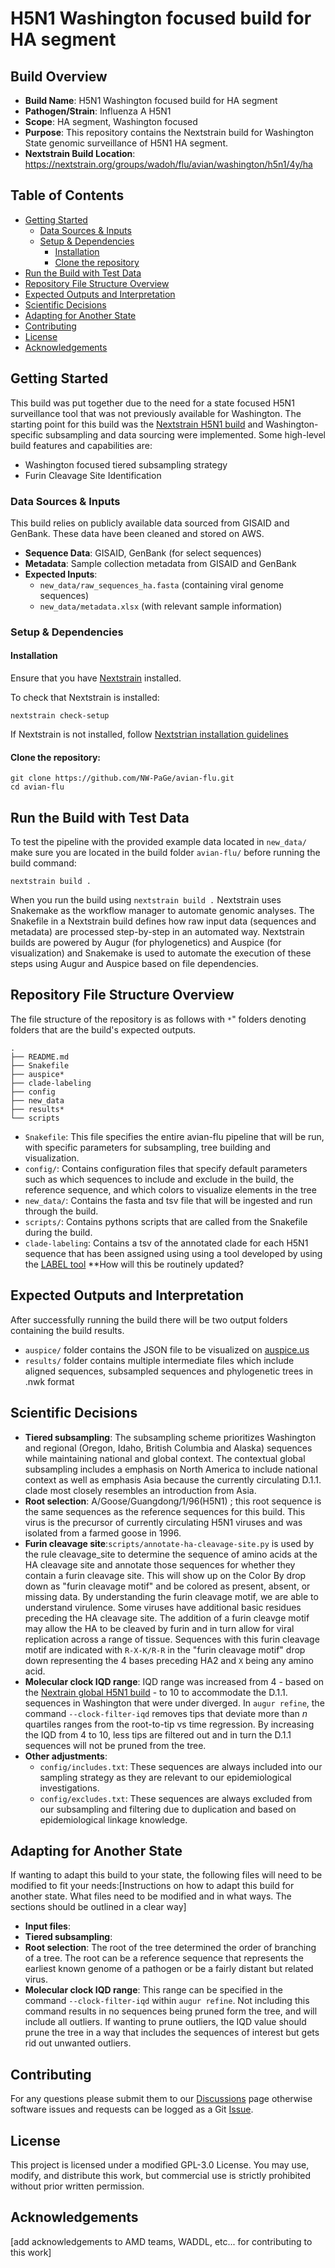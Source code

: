 # H5N1 Washington focused build for HA segment

## Build Overview
- **Build Name**: H5N1 Washington focused build for HA segment
- **Pathogen/Strain**: Influenza A H5N1
- **Scope**: HA segment, Washington focused
- **Purpose**: This repository contains the Nextstrain build for Washington State genomic surveillance of H5N1 HA segment.
- **Nextstrain Build Location**: https://nextstrain.org/groups/wadoh/flu/avian/washington/h5n1/4y/ha

## Table of Contents
- [Getting Started](#getting-started)
  - [Data Sources & Inputs](#data-sources--inputs)
  - [Setup & Dependencies](#setup--dependencies)
    - [Installation](#installation)
    - [Clone the repository](#clone-the-repository)
- [Run the Build with Test Data](#run-the-build-with-test-data)
- [Repository File Structure Overview](#repository-file-structure-overview)
- [Expected Outputs and Interpretation](#expected-outputs-and-interpretation)
- [Scientific Decisions](#scientific-decisions)
- [Adapting for Another State](#adapting-for-another-state)
- [Contributing](#contributing)
- [License](#license)
- [Acknowledgements](#acknowledgements)

## Getting Started
This build was put together due to the need for a state focused H5N1 surveillance tool that was not previously available for Washington. The starting point for this build was the [Nextstrain H5N1 build](https://github.com/nextstrain/avian-flu) and Washington-specific subsampling and data sourcing were implemented.
Some high-level build features and capabilities are:
- Washington focused tiered subsampling strategy
- Furin Cleavage Site Identification

### Data Sources & Inputs
This build relies on publicly available data sourced from GISAID and GenBank. These data have been cleaned and stored on AWS.

- **Sequence Data**: GISAID, GenBank (for select sequences)
- **Metadata**: Sample collection metadata from GISAID and GenBank
- **Expected Inputs**:
    - `new_data/raw_sequences_ha.fasta` (containing viral genome sequences)
    - `new_data/metadata.xlsx` (with relevant sample information)

### Setup & Dependencies
#### Installation
Ensure that you have [Nextstrain](https://docs.nextstrain.org/en/latest/install.html) installed.

To check that Nextstrain is installed:
```
nextstrain check-setup
```
If Nextstrain is not installed, follow [Nextstrian installation guidelines](https://docs.nextstrain.org/en/latest/install.html)

#### Clone the repository:

```
git clone https://github.com/NW-PaGe/avian-flu.git
cd avian-flu
```

## Run the Build with Test Data
To test the pipeline with the provided example data located in `new_data/` make sure you are located in the build folder `avian-flu/` before running the build command:

```
nextstrain build .
```

When you run the build using `nextstrain build .` Nextstrain uses Snakemake as the workflow manager to automate genomic analyses. The Snakefile in a Nextstrain build defines how raw input data (sequences and metadata) are processed step-by-step in an automated way. Nextstrain builds are powered by Augur (for phylogenetics) and Auspice (for visualization) and Snakemake is used to automate the execution of these steps using Augur and Auspice based on file dependencies.

## Repository File Structure Overview
The file structure of the repository is as follows with `*`" folders denoting folders that are the build's expected outputs.

```
.
├── README.md
├── Snakefile
├── auspice*
├── clade-labeling
├── config
├── new_data
├── results*
└── scripts
```

- `Snakefile`: This file specifies the entire avian-flu pipeline that will be run, with specific parameters for subsampling, tree building and visualization.
- `config/`: Contains configuration files that specify default parameters such as which sequences to include and exclude in the build, the reference sequence, and which colors to visualize elements in the tree
- `new_data/`: Contains the fasta and tsv file that will be ingested and run through the build.
- `scripts/`: Contains pythons scripts that are called from the Snakefile during the build.
- `clade-labeling`: Contains a tsv of the annotated clade for each H5N1 sequence that has been assigned using using a tool developed by using the [LABEL tool](https://wonder.cdc.gov/amd/flu/label/) **How will this be routinely updated?

## Expected Outputs and Interpretation
After successfully running the build there will be two output folders containing the build results.

- `auspice/` folder contains the JSON file to be visualized on [auspice.us](https://auspice.us/)
- `results/` folder contains multiple intermediate files which include aligned sequences, subsampled sequences and phylogenetic trees in .nwk format

## Scientific Decisions
- **Tiered subsampling**: The subsampling scheme prioritizes Washington and regional (Oregon, Idaho, British Columbia and Alaska) sequences while maintaining national and global context. The contextual global subsampling includes a emphasis on North America to include national context as well as emphasis Asia because the currently circulating D.1.1. clade most closely resembles an introduction from Asia.
- **Root selection**: A/Goose/Guangdong/1/96(H5N1) ; this root sequence is the same sequences as the reference sequences for this build. This virus is the precursor of currently circulating H5N1 viruses and was isolated from a farmed goose in 1996.
- **Furin cleavage site**:`scripts/annotate-ha-cleavage-site.py` is used by the rule cleavage_site to determine the sequence of amino acids at the HA cleavage site and annotate those sequences for whether they contain a furin cleavage site. This will show up on the Color By drop down as "furin cleavage motif" and be colored as present, absent, or missing data. By understanding the furin cleavage motif, we are able to understand virulence.  Some viruses have additional basic residues preceding the HA cleavage site.  The addition of a furin cleavge motif may allow the HA to be cleaved by furin and in turn allow for viral replication across a range of tissue.  Sequences with this furin cleavage motif are indicated with `R-X-K/R-R` in the "furin cleavage motif" drop down representing the 4 bases preceding HA2 and `X` being any amino acid.
- **Molecular clock IQD range**: IQD range was increased from 4 - based on the [Nextrain global H5N1 build](https://nextstrain.org/avian-flu/h5n1/ha/2y) - to 10 to accommodate the D.1.1. sequences in Washington that were under diverged.  In `augur refine`, the command `--clock-filter-iqd` removes tips that deviate more than *n* quartiles ranges from the root-to-tip vs time regression. By increasing the IQD from 4 to 10, less tips are filtered out and in turn the D.1.1 sequences will not be pruned from the tree.
- **Other adjustments**:
  - `config/includes.txt`: These sequences are always included into our sampling strategy as they are relevant to our epidemiological investigations.
  - `config/excludes.txt`: These sequences are always excluded from our subsampling and filtering due to duplication and based on epidemiological linkage knowledge.


## Adapting for Another State
 If wanting to adapt this build to your state, the following files will need to be modified to fit your needs:[Instructions on how to adapt this build for another state. What files need to be modified and in what ways. The sections should be outlined in a clear way]
 - **Input files**:
 - **Tiered subsampling**:
 - **Root selection**: The root of the tree determined the order of branching of a tree.  The root can be a reference sequence that represents the earliest known genome of a pathogen or be a fairly distant but related virus.
 - **Molecular clock IQD range**: This range can be specified in the command `--clock-filter-iqd` within `augur refine`. Not including this command results in no sequences being pruned form the tree, and will include all outliers.  If wanting to prune outliers, the IQD value should prune the tree in a way that includes the sequences of interest but gets rid out unwanted outliers.


## Contributing
For any questions please submit them to our [Discussions](https://github.com/NW-PaGe/avian-flu/discussions) page otherwise software issues and requests can be logged as a Git [Issue](https://github.com/NW-PaGe/avian-flu/issues).

## License
This project is licensed under a modified GPL-3.0 License.
You may use, modify, and distribute this work, but commercial use is strictly prohibited without prior written permission.

## Acknowledgements

[add acknowledgements to AMD teams, WADDL, etc... for contributing to this work]
